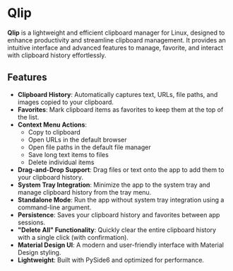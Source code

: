 # Qlip

**Qlip** is a lightweight and efficient clipboard manager for Linux, designed to enhance productivity and streamline clipboard management. It provides an intuitive interface and advanced features to manage, favorite, and interact with clipboard history effortlessly.

## Features

- **Clipboard History**: Automatically captures text, URLs, file paths, and images copied to your clipboard.
- **Favorites**: Mark clipboard items as favorites to keep them at the top of the list.
- **Context Menu Actions**:
  - Copy to clipboard
  - Open URLs in the default browser
  - Open file paths in the default file manager
  - Save long text items to files
  - Delete individual items
- **Drag-and-Drop Support**: Drag files or text onto the app to add them to your clipboard history.
- **System Tray Integration**: Minimize the app to the system tray and manage clipboard history from the tray menu.
- **Standalone Mode**: Run the app without system tray integration using a command-line argument.
- **Persistence**: Saves your clipboard history and favorites between app sessions.
- **"Delete All" Functionality**: Quickly clear the entire clipboard history with a single click (with confirmation).
- **Material Design UI**: A modern and user-friendly interface with Material Design styling.
- **Lightweight**: Built with PySide6 and optimized for performance.


